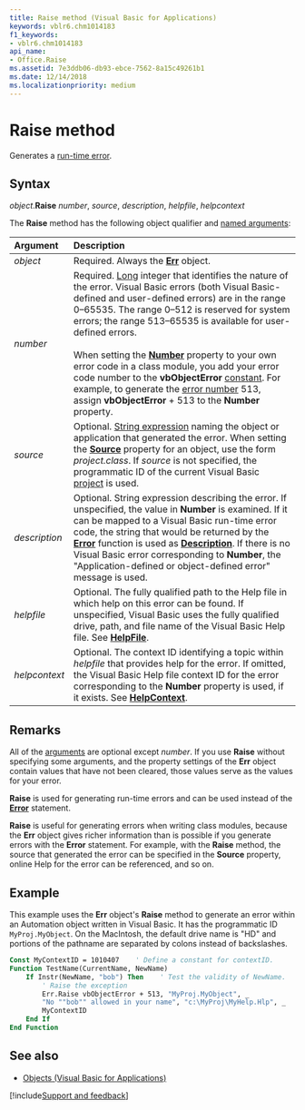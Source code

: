 ```yaml
---
title: Raise method (Visual Basic for Applications)
keywords: vblr6.chm1014183
f1_keywords:
- vblr6.chm1014183
api_name:
- Office.Raise
ms.assetid: 7e3ddb06-db93-ebce-7562-8a15c49261b1
ms.date: 12/14/2018
ms.localizationpriority: medium
---
```



# Raise method

Generates a [run-time error](../../Glossary/vbe-glossary.md#run-time-error).

## Syntax

_object_.**Raise** _number_, _source_, _description_, _helpfile_, _helpcontext_

The **Raise** method has the following object qualifier and [named arguments](../../Glossary/vbe-glossary.md#named-argument):

|Argument|Description|
|:-----|:-----|
|_object_|Required. Always the **[Err](err-object.md)** object.|
|_number_|Required. [Long](../../Glossary/vbe-glossary.md#long-data-type) integer that identifies the nature of the error. Visual Basic errors (both Visual Basic-defined and user-defined errors) are in the range 0&ndash;65535. The range 0&ndash;512 is reserved for system errors; the range 513&ndash;65535 is available for user-defined errors.<br/><br/>When setting the **[Number](number-property-visual-basic-for-applications.md)** property to your own error code in a class module, you add your error code number to the **vbObjectError** [constant](../../Glossary/vbe-glossary.md#constant). For example, to generate the [error number](../../Glossary/vbe-glossary.md#error-number) 513, assign **vbObjectError** + 513 to the **Number** property.|
|_source_|Optional. [String expression](../../Glossary/vbe-glossary.md#string-expression) naming the object or application that generated the error. When setting the **[Source](source-property-visual-basic-for-applications.md)** property for an object, use the form _project.class_. If _source_ is not specified, the programmatic ID of the current Visual Basic [project](../../Glossary/vbe-glossary.md#project) is used.|
|_description_|Optional. String expression describing the error. If unspecified, the value in **Number** is examined. If it can be mapped to a Visual Basic run-time error code, the string that would be returned by the **[Error](error-function.md)** function is used as **[Description](description-property-visual-basic-for-applications.md)**. If there is no Visual Basic error corresponding to **Number**, the "Application-defined or object-defined error" message is used.|
|_helpfile_|Optional. The fully qualified path to the Help file in which help on this error can be found. If unspecified, Visual Basic uses the fully qualified drive, path, and file name of the Visual Basic Help file. See **[HelpFile](helpfile-property.md)**.|
|_helpcontext_|Optional. The context ID identifying a topic within _helpfile_ that provides help for the error. If omitted, the Visual Basic Help file context ID for the error corresponding to the **Number** property is used, if it exists. See **[HelpContext](helpcontext-property-visual-basic-for-applications.md)**.|



## Remarks 

All of the [arguments](../../Glossary/vbe-glossary.md#argument) are optional except _number_. If you use **Raise** without specifying some arguments, and the property settings of the **Err** object contain values that have not been cleared, those values serve as the values for your error.

**Raise** is used for generating run-time errors and can be used instead of the **[Error](error-statement.md)** statement.

**Raise** is useful for generating errors when writing class modules, because the **Err** object gives richer information than is possible if you generate errors with the **Error** statement. For example, with the **Raise** method, the source that generated the error can be specified in the **Source** property, online Help for the error can be referenced, and so on.

## Example

This example uses the **Err** object's **Raise** method to generate an error within an Automation object written in Visual Basic. It has the programmatic ID `MyProj.MyObject`. On the MacIntosh, the default drive name is "HD" and portions of the pathname are separated by colons instead of backslashes.


```vb
Const MyContextID = 1010407    ' Define a constant for contextID.
Function TestName(CurrentName, NewName)
    If Instr(NewName, "bob") Then    ' Test the validity of NewName.
        ' Raise the exception
        Err.Raise vbObjectError + 513, "MyProj.MyObject", _
        "No ""bob"" allowed in your name", "c:\MyProj\MyHelp.Hlp", _
        MyContextID
    End If
End Function
```


## See also

- [Objects (Visual Basic for Applications)](../objects-visual-basic-for-applications.md)

[!include[Support and feedback](~/includes/feedback-boilerplate.md)]
